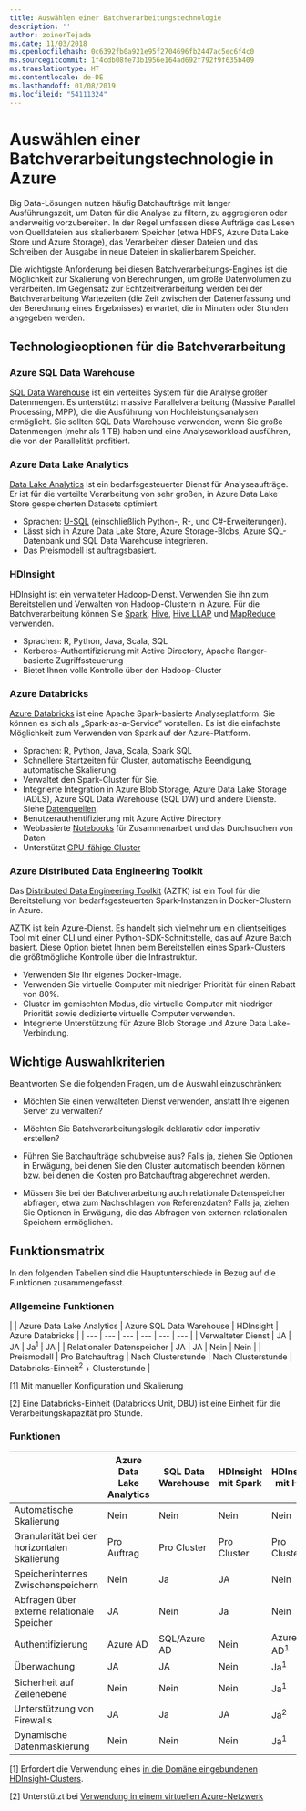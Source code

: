 ```yaml
---
title: Auswählen einer Batchverarbeitungstechnologie
description: ''
author: zoinerTejada
ms.date: 11/03/2018
ms.openlocfilehash: 0c6392fb0a921e95f2704696fb2447ac5ec6f4c0
ms.sourcegitcommit: 1f4cdb08fe73b1956e164ad692f792f9f635b409
ms.translationtype: HT
ms.contentlocale: de-DE
ms.lasthandoff: 01/08/2019
ms.locfileid: "54111324"
---
```

# <a name="choosing-a-batch-processing-technology-in-azure"></a>Auswählen einer Batchverarbeitungstechnologie in Azure

Big Data-Lösungen nutzen häufig Batchaufträge mit langer Ausführungszeit, um Daten für die Analyse zu filtern, zu aggregieren oder anderweitig vorzubereiten. In der Regel umfassen diese Aufträge das Lesen von Quelldateien aus skalierbarem Speicher (etwa HDFS, Azure Data Lake Store und Azure Storage), das Verarbeiten dieser Dateien und das Schreiben der Ausgabe in neue Dateien in skalierbarem Speicher.

Die wichtigste Anforderung bei diesen Batchverarbeitungs-Engines ist die Möglichkeit zur Skalierung von Berechnungen, um große Datenvolumen zu verarbeiten. Im Gegensatz zur Echtzeitverarbeitung werden bei der Batchverarbeitung Wartezeiten (die Zeit zwischen der Datenerfassung und der Berechnung eines Ergebnisses) erwartet, die in Minuten oder Stunden angegeben werden.

## <a name="technology-choices-for-batch-processing"></a>Technologieoptionen für die Batchverarbeitung

### <a name="azure-sql-data-warehouse"></a>Azure SQL Data Warehouse

[SQL Data Warehouse](/azure/sql-data-warehouse/) ist ein verteiltes System für die Analyse großer Datenmengen. Es unterstützt massive Parallelverarbeitung (Massive Parallel Processing, MPP), die die Ausführung von Hochleistungsanalysen ermöglicht. Sie sollten SQL Data Warehouse verwenden, wenn Sie große Datenmengen (mehr als 1 TB) haben und eine Analyseworkload ausführen, die von der Parallelität profitiert.

### <a name="azure-data-lake-analytics"></a>Azure Data Lake Analytics

[Data Lake Analytics](/azure/data-lake-analytics/data-lake-analytics-overview) ist ein bedarfsgesteuerter Dienst für Analyseaufträge. Er ist für die verteilte Verarbeitung von sehr großen, in Azure Data Lake Store gespeicherten Datasets optimiert.

- Sprachen: [U-SQL](/azure/data-lake-analytics/data-lake-analytics-u-sql-get-started) (einschließlich Python-, R-, und C#-Erweiterungen).
- Lässt sich in Azure Data Lake Store, Azure Storage-Blobs, Azure SQL-Datenbank und SQL Data Warehouse integrieren.
- Das Preismodell ist auftragsbasiert.

### <a name="hdinsight"></a>HDInsight

HDInsight ist ein verwalteter Hadoop-Dienst. Verwenden Sie ihn zum Bereitstellen und Verwalten von Hadoop-Clustern in Azure. Für die Batchverarbeitung können Sie [Spark](/azure/hdinsight/spark/apache-spark-overview), [Hive](/azure/hdinsight/hadoop/hdinsight-use-hive), [Hive LLAP](/azure/hdinsight/interactive-query/apache-interactive-query-get-started) und [MapReduce](/azure/hdinsight/hadoop/hdinsight-use-mapreduce) verwenden.

- Sprachen: R, Python, Java, Scala, SQL
- Kerberos-Authentifizierung mit Active Directory, Apache Ranger-basierte Zugriffssteuerung
- Bietet Ihnen volle Kontrolle über den Hadoop-Cluster

### <a name="azure-databricks"></a>Azure Databricks

[Azure Databricks](/azure/azure-databricks/) ist eine Apache Spark-basierte Analyseplattform. Sie können es sich als „Spark-as-a-Service“ vorstellen. Es ist die einfachste Möglichkeit zum Verwenden von Spark auf der Azure-Plattform.

- Sprachen: R, Python, Java, Scala, Spark SQL
- Schnellere Startzeiten für Cluster, automatische Beendigung, automatische Skalierung.
- Verwaltet den Spark-Cluster für Sie.
- Integrierte Integration in Azure Blob Storage, Azure Data Lake Storage (ADLS), Azure SQL Data Warehouse (SQL DW) und andere Dienste. Siehe [Datenquellen](https://docs.azuredatabricks.net/spark/latest/data-sources/index.html).
- Benutzerauthentifizierung mit Azure Active Directory
- Webbasierte [Notebooks](https://docs.azuredatabricks.net/user-guide/notebooks/index.html) für Zusammenarbeit und das Durchsuchen von Daten
- Unterstützt [GPU-fähige Cluster](https://docs.azuredatabricks.net/user-guide/clusters/gpu.html)

### <a name="azure-distributed-data-engineering-toolkit"></a>Azure Distributed Data Engineering Toolkit

Das [Distributed Data Engineering Toolkit](https://github.com/azure/aztk) (AZTK) ist ein Tool für die Bereitstellung von bedarfsgesteuerten Spark-Instanzen in Docker-Clustern in Azure.

AZTK ist kein Azure-Dienst. Es handelt sich vielmehr um ein clientseitiges Tool mit einer CLI und einer Python-SDK-Schnittstelle, das auf Azure Batch basiert. Diese Option bietet Ihnen beim Bereitstellen eines Spark-Clusters die größtmögliche Kontrolle über die Infrastruktur.

- Verwenden Sie Ihr eigenes Docker-Image.
- Verwenden Sie virtuelle Computer mit niedriger Priorität für einen Rabatt von 80%.
- Cluster im gemischten Modus, die virtuelle Computer mit niedriger Priorität sowie dedizierte virtuelle Computer verwenden.
- Integrierte Unterstützung für Azure Blob Storage und Azure Data Lake-Verbindung.

## <a name="key-selection-criteria"></a>Wichtige Auswahlkriterien

Beantworten Sie die folgenden Fragen, um die Auswahl einzuschränken:

- Möchten Sie einen verwalteten Dienst verwenden, anstatt Ihre eigenen Server zu verwalten?

- Möchten Sie Batchverarbeitungslogik deklarativ oder imperativ erstellen?

- Führen Sie Batchaufträge schubweise aus? Falls ja, ziehen Sie Optionen in Erwägung, bei denen Sie den Cluster automatisch beenden können bzw. bei denen die Kosten pro Batchauftrag abgerechnet werden.

- Müssen Sie bei der Batchverarbeitung auch relationale Datenspeicher abfragen, etwa zum Nachschlagen von Referenzdaten? Falls ja, ziehen Sie Optionen in Erwägung, die das Abfragen von externen relationalen Speichern ermöglichen.

## <a name="capability-matrix"></a>Funktionsmatrix

In den folgenden Tabellen sind die Hauptunterschiede in Bezug auf die Funktionen zusammengefasst.

### <a name="general-capabilities"></a>Allgemeine Funktionen

<!-- markdownlint-disable MD033 -->

| | Azure Data Lake Analytics | Azure SQL Data Warehouse | HDInsight | Azure Databricks |
| --- | --- | --- | --- | --- | --- |
| Verwalteter Dienst | JA | JA | Ja<sup>1</sup> | JA |
| Relationaler Datenspeicher | JA | JA | Nein  | Nein  |
| Preismodell | Pro Batchauftrag | Nach Clusterstunde | Nach Clusterstunde | Databricks-Einheit<sup>2</sup> + Clusterstunde |

[1] Mit manueller Konfiguration und Skalierung

[2] Eine Databricks-Einheit (Databricks Unit, DBU) ist eine Einheit für die Verarbeitungskapazität pro Stunde.

### <a name="capabilities"></a>Funktionen

| | Azure Data Lake Analytics | SQL Data Warehouse | HDInsight mit Spark | HDInsight mit Hive | HDInsight mit Hive LLAP | Azure Databricks |
| --- | --- | --- | --- | --- | --- | --- |
| Automatische Skalierung | Nein  | Nein  | Nein  | Nein  | Nein  | JA |
| Granularität bei der horizontalen Skalierung  | Pro Auftrag | Pro Cluster | Pro Cluster | Pro Cluster | Pro Cluster | Pro Cluster |
| Speicherinternes Zwischenspeichern | Nein  | Ja | JA | Nein | Ja | JA |
| Abfragen über externe relationale Speicher | JA | Nein | Ja | Nein  | Nein  | JA |
| Authentifizierung  | Azure AD | SQL/Azure AD | Nein  | Azure AD<sup>1</sup> | Azure AD<sup>1</sup> | Azure AD |
| Überwachung  | JA | JA | Nein  | Ja<sup>1</sup> | Ja<sup>1</sup> | JA |
| Sicherheit auf Zeilenebene | Nein  | Nein  | Nein  | Ja<sup>1</sup> | Ja<sup>1</sup> | Nein  |
| Unterstützung von Firewalls | JA | Ja | JA | Ja<sup>2</sup> | Ja<sup>2</sup> | Nein  |
| Dynamische Datenmaskierung | Nein  | Nein  | Nein  | Ja<sup>1</sup> | Ja<sup>1</sup> | Nein  |

<!-- markdownlint-enable MD033 -->

[1] Erfordert die Verwendung eines [in die Domäne eingebundenen HDInsight-Clusters](/azure/hdinsight/domain-joined/apache-domain-joined-introduction).

[2] Unterstützt bei [Verwendung in einem virtuellen Azure-Netzwerk](/azure/hdinsight/hdinsight-extend-hadoop-virtual-network)
